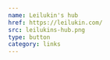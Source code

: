 ```yaml
---
name: Leilukin's hub
href: https://leilukin.com/
src: leilukins-hub.png
type: button
category: links
---
```

